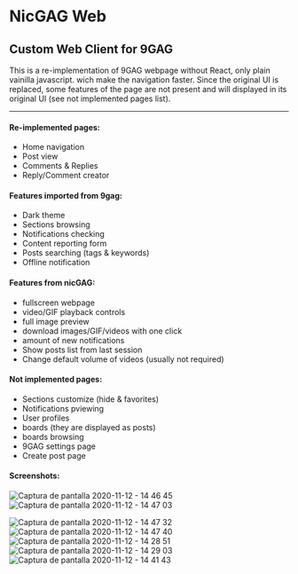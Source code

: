# NicGAG Web
## Custom Web Client for 9GAG

This is a re-implementation of 9GAG webpage without React, only plain vainilla javascript. wich make the navigation faster. Since the original UI is replaced, some features of the page are not present and will displayed in its original UI (see not implemented pages list).
<hr>

#### Re-implemented pages:
<ul>
<li>Home navigation</li>
<li>Post view</li>
<li>Comments & Replies</li>
<li>Reply/Comment creator</li>
</ul>

#### Features imported from 9gag:
<ul>
<li>Dark theme</li>
<li>Sections  browsing</li>
<li>Notifications checking</li>
<li>Content reporting form</li>
<li>Posts searching (tags & keywords)</li>
<li>Offline notification</li>
</ul>

#### Features from nicGAG:
<ul>
<li>fullscreen webpage</li>
<li>video/GIF playback controls</li>
<li>full image preview</li>
<li>download images/GIF/videos with one click</li>
<li>amount of new notifications</li>
<li>Show posts list from last session</li>
<li>Change default volume of videos (usually not required)</li>
</ul>

#### <b>Not implemented pages:</b>
<ul>
<li>Sections customize (hide & favorites)</li>
<li>Notifications pviewing</li>
<li>User profiles</li>
<li>boards (they are displayed as posts)</li>
<li>boards browsing</li>
<li>9GAG settings page</li>
<li>Create post page</li>
</ul>

#### Screenshots:
![Captura de pantalla 2020-11-12 - 14 46 45](https://user-images.githubusercontent.com/16857233/98980428-5cf6c700-24fb-11eb-9463-61e7850099bf.png) ![Captura de pantalla 2020-11-12 - 14 47 03](https://user-images.githubusercontent.com/16857233/98980433-5e27f400-24fb-11eb-9984-ad9b86314111.png)

![Captura de pantalla 2020-11-12 - 14 47 32](https://user-images.githubusercontent.com/16857233/98980436-5f592100-24fb-11eb-9c98-6c43a4ef119e.png) ![Captura de pantalla 2020-11-12 - 14 47 40](https://user-images.githubusercontent.com/16857233/98980441-608a4e00-24fb-11eb-822b-83d80f40f913.png) ![Captura de pantalla 2020-11-12 - 14 28 51](https://user-images.githubusercontent.com/16857233/98980453-63853e80-24fb-11eb-9274-c8c3710f91b6.png) ![Captura de pantalla 2020-11-12 - 14 29 03](https://user-images.githubusercontent.com/16857233/98980462-64b66b80-24fb-11eb-905e-9496c421a1aa.png) ![Captura de pantalla 2020-11-12 - 14 41 43](https://user-images.githubusercontent.com/16857233/98980467-65e79880-24fb-11eb-846e-e77117f615b9.png)

